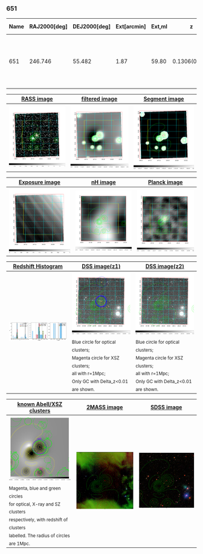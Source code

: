 <div STYLE="page-break-after: always;"></div>

### 651

|Name|RAJ2000[deg]|DEJ2000[deg] |Ext[arcmin]| Ext,ml | z | z_src| C|GC(XSZ,Delta_z<0.01)| GC(OPT,Delta_z<0.01)|GC| R_sig[arcmin] | R500[arcmin] | R500[Mpc]| CRsig[c/s] | CR500[c/s] |L500[1E44 erg/s]|F500[1E-12 erg/s/cm^2]| M500[1E14 Msun]|Tx[keV]|Cnt_sig|Beta|Rc[arcmin]|Comment|Alias|
|---|---|---|---|---|---|------|---|--------|---------|----------|---|---|---|---|---|---|---|---|---|---|---|---|---|---|
|651| 246.746| 55.482| 1.87| 59.80| 0.1306(0.006)| z1, z_xsz| B| F20, MCXC, PSZ2, SPI, Tar| A, N, RM, W| A, C, F20, MCXC, N, PSZ2, SPI, SWXCS, Tar, W| 13.188| 7.037| 0.982| 0.211(0.025)| 0.196(0.023)| 1.802(0.154)| 4.004(0.342)| 3.06(0.13)| 4.45(0.12)| 267.3| 0.537(-0.027+0.050)| 2.085(-0.346+0.546)| -| k188|

|[RASS image](../image/651/651_img.pdf)|[filtered image](../image/651/651_fil.pdf)|[Segment image](../image/651/651_seg.pdf)|
|-------------------|--------------------|-------------------|
| <img src="../image/651/651_img.png" width="300">  | <img src="../image/651/651_fil.png" width="300">   | <img src="../image/651/651_seg.png" width="300">  |

|[Exposure image](../image/651/651_mex.pdf)| [nH image](../image/651/651_nh.pdf)| [Planck image](../image/651/651_p.pdf)|
|-------------------|--------------------|-------------------|
|<img src="../image/651/651_mex.png" width="300">   | <img src="../image/651/651_nh.png" width="300">    | <img src="../image/651/651_p.png" width="300"> |

|[Redshift Histogram](../image/651/651_zg.pdf) | [DSS image(z1)](../image/651/651_dss_z1.pdf)      |  [DSS image(z2)](../image/651/651_dss_z2.pdf)    |
|-------------------|--------------------|-------------------|
|<img src="../image/651/651_zg.png" width="300"> |<img src="../image/651/651_dss_z1.png" width="300"> <sub><br>Blue circle for optical clusters; <br>Magenta circle for XSZ clusters; <br>all with r=1Mpc; <br>Only GC with Delta_z<0.01 are shown. </sub>| <img src="../image/651/651_dss_z2.png" width="300"><sub><br>Blue circle for optical clusters; <br>Magenta circle for XSZ clusters; <br>all with r=1Mpc; <br>Only GC with Delta_z<0.01 are shown. </sub> |

|[known Abell/XSZ clusters](../image/651/651_gc.pdf) | [2MASS image](../image/651/651_2mass.pdf)      |[SDSS image](../image/651/651_sdss.pdf)   |
|-------------------|-------------------|-------------------|
|<img src=../image/651/651_gc.png width="300"> <br><sub>Magenta, blue and green circles <br>for optical, X-ray and SZ clusters <br>respectively, with redshift of clusters <br>labelled. The radius of circles <br>are 1Mpc.</sub>|<img src="../image/651/651_2mass.png" width="300">  | <img src="../image/651/651_sdss.png" width="300">  |




